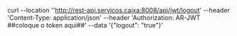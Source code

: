 curl --location ''http://rest-api.servicos.caixa:8008/api/jwt/logout' \--header 'Content-Type: application/json' \--header 'Authorization: AR-JWT ##coloque o token aqui##' \--data '{"logout": "true"}'
